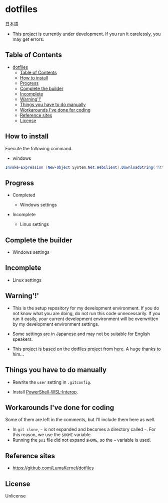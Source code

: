 # dotfiles

[日本語](./docs/i18n/jp/readme.md)

- This project is currently under development. If you run it carelessly, you may get errors.

## Table of Contents

- [dotfiles](#dotfiles)
  - [Table of Contents](#table-of-contents)
  - [How to install](#how-to-install)
  - [Progress](#progress)
  - [Complete the builder](#complete-the-builder)
  - [Incomplete](#incomplete)
  - [Warning'!'](#warning)
  - [Things you have to do manually](#things-you-have-to-do-manually)
  - [Workarounds I've done for coding](#workarounds-ive-done-for-coding)
  - [Reference sites](#reference-sites)
  - [License](#license)

## How to install

Execute the following command.

- windows

```powershell
Invoke-Expression (New-Object System.Net.WebClient).DownloadString('https://raw.githubusercontent.com/SARDONYX-sard/dotfiles/main/install-win.ps1')
```

## Progress

- Completed

  - Windows settings

- Incomplete

  - Linux settings

## Complete the builder

- Windows settings

## Incomplete

- Linux settings

## Warning'!'

- This is the setup repository for my development environment.
  If you do not know what you are doing, do not run this code unnecessarily.
  If you run it easily, your current development environment will be overwritten by my development environment settings.

- Some settings are in Japanese and may not be suitable for English speakers.

- This project is based on the dotfiles project from [here](https://github.com/LumaKernel/dotfiles).
  A huge thanks to him...

## Things you have to do manually

- Rewrite the `user` setting in `.gitconfig`.

- Install [PowerShell-WSL-Interop](https://github.com/mikebattista/PowerShell-WSL-Interop).

## Workarounds I've done for coding

Some of them are left in the comments, but I'll include them here as well.

- In `git clone`, `~` is not expanded and becomes a directory called `~`. For this reason, we use the `$HOME` variable.
- Running the `ps1` file did not expand `$HOME`, so the `~` variable is used.

## Reference sites

- <https://github.com/LumaKernel/dotfiles>

## License

Unlicense

```

```
